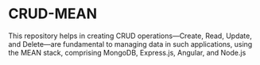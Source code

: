 # CRUD-MEAN
This repository helps in creating CRUD operations—Create, Read, Update, and Delete—are fundamental to managing data in such applications, using the MEAN stack, comprising MongoDB, Express.js, Angular, and Node.js
